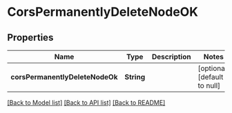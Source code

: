 # CorsPermanentlyDeleteNodeOK

## Properties

| Name                            | Type       | Description | Notes                        |
| ------------------------------- | ---------- | ----------- | ---------------------------- |
| **corsPermanentlyDeleteNodeOk** | **String** |             | [optional] [default to null] |

[[Back to Model list]](../README.md#documentation-for-models) [[Back to API list]](../README.md#documentation-for-api-endpoints) [[Back to README]](../README.md)
